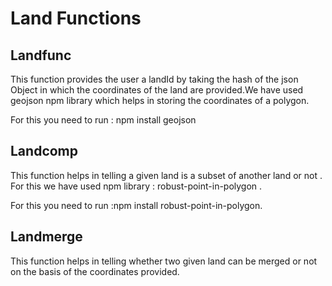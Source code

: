 # Land Functions 

## Landfunc
This function provides the user a landId by taking the hash of the json 
Object in which the coordinates of the land are provided.We have  used geojson npm library which helps in storing the coordinates of a polygon. 

For this you need to run : npm install geojson

## Landcomp
This function helps in telling a given land is a subset of another land or not . For this we have used npm library : robust-point-in-polygon .

For this you need to run :npm install robust-point-in-polygon.

## Landmerge
This function helps in telling whether two given land can be merged or not on the basis of the coordinates provided.
